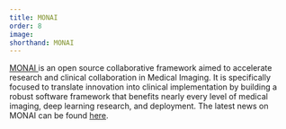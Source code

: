```yaml
---
title: MONAI
order: 8
image:
shorthand: MONAI
---
```




<a href ="https://monai.io/community.html"> MONAI </a> is an open source collaborative framework aimed to accelerate research and clinical collaboration in Medical Imaging. It is specifically focused to translate innovation into clinical implementation by building a robust software framework that benefits nearly every level of medical imaging, deep learning research, and deployment. 
The latest news on MONAI can be found <a href="https://monai.medium.com/">here</a>.
